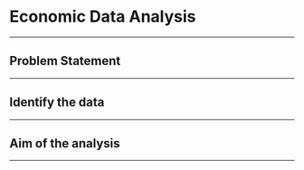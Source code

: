 # Economic Data Analysis
-----

## Problem Statement



-----

## Identify the data



-----

## Aim of the analysis




-----